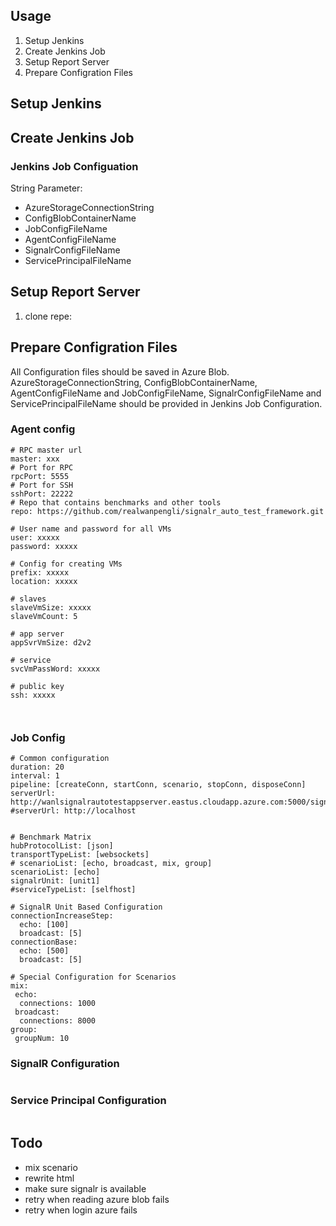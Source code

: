## Usage
1. Setup Jenkins
2. Create Jenkins Job
3. Setup Report Server
4. Prepare Configration Files


## Setup Jenkins


## Create Jenkins Job
### Jenkins Job Configuation
String Parameter:
* AzureStorageConnectionString
* ConfigBlobContainerName
* JobConfigFileName
* AgentConfigFileName
* SignalrConfigFileName
* ServicePrincipalFileName

## Setup Report Server
1. clone repe:

## Prepare Configration Files

All Configuration files should be saved in Azure Blob.
AzureStorageConnectionString, ConfigBlobContainerName, AgentConfigFileName and JobConfigFileName, SignalrConfigFileName and ServicePrincipalFileName should be provided in Jenkins Job Configuration.

### Agent config

```
# RPC master url
master: xxx
# Port for RPC
rpcPort: 5555
# Port for SSH
sshPort: 22222
# Repo that contains benchmarks and other tools 
repo: https://github.com/realwanpengli/signalr_auto_test_framework.git

# User name and password for all VMs
user: xxxxx
password: xxxxx

# Config for creating VMs
prefix: xxxxx
location: xxxxx

# slaves
slaveVmSize: xxxxx
slaveVmCount: 5

# app server
appSvrVmSize: d2v2

# service 
svcVmPassWord: xxxxx

# public key 
ssh: xxxxx



```


### Job Config

```
# Common configuration
duration: 20
interval: 1
pipeline: [createConn, startConn, scenario, stopConn, disposeConn]
serverUrl: http://wanlsignalrautotestappserver.eastus.cloudapp.azure.com:5000/signalrbench
#serverUrl: http://localhost


# Benchmark Matrix
hubProtocolList: [json]
transportTypeList: [websockets]
# scenarioList: [echo, broadcast, mix, group]
scenarioList: [echo]
signalrUnit: [unit1]
#serviceTypeList: [selfhost]

# SignalR Unit Based Configuration
connectionIncreaseStep: 
  echo: [100]
  broadcast: [5]
connectionBase: 
  echo: [500]
  broadcast: [5]

# Special Configuration for Scenarios
mix: 
 echo:
  connections: 1000
 broadcast:
  connections: 8000
group:
 groupNum: 10

```

### SignalR Configuration
```
```

### Service Principal Configuration
```
```


## Todo
* mix scenario
* rewrite html
* make sure signalr is available
* retry when reading azure blob fails
* retry when login azure fails
